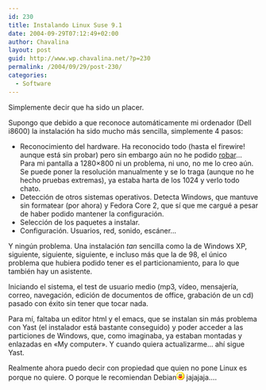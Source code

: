 ```yaml
---
id: 230
title: Instalando Linux Suse 9.1
date: 2004-09-29T07:12:49+02:00
author: Chavalina
layout: post
guid: http://www.wp.chavalina.net/?p=230
permalink: /2004/09/29/post-230/
categories:
  - Software
---
```

Simplemente decir que ha sido un placer.

Supongo que debido a que reconoce automáticamente mi ordenador (Dell i8600) la instalación ha sido mucho más sencilla, simplemente 4 pasos: 

  * Reconocimiento del hardware. Ha reconocido todo (hasta el firewire! aunque está sin probar) pero sin embargo aún no he podido <a href="http://www.chavalina.net/comentar.php?idpost=229" target="_blank">robar</a>…  
    Para mi pantalla a 1280&#215;800 ni un problema, ni uno, no me lo creo aún. Se puede poner la resolución manualmente y se lo traga (aunque no he hecho pruebas extremas), ya estaba harta de los 1024 y verlo todo chato.
  * Detección de otros sistemas operativos. Detecta Windows, que mantuve sin formatear (por ahora) y Fedora Core 2, que sí que me cargué a pesar de haber podido mantener la configuración.
  * Selección de los paquetes a instalar.
  * Configuración. Usuarios, red, sonido, escáner…

Y ningún problema. Una instalación _tan_ sencilla como la de Windows XP, siguiente, siguiente, siguiente, e incluso más que la de 98, el único problema que hubiera podido tener es el particionamiento, para lo que también hay un asistente.

Iniciando el sistema, el test de usuario medio (mp3, vídeo, mensajería, correo, navegación, edición de documentos de office, grabación de un cd) pasado con éxito sin tener que tocar nada.

Para mí, faltaba un editor html y el emacs, que se instalan sin más problema con Yast (el instalador está bastante conseguido) y poder acceder a las particiones de Windows, que, como imaginaba, ya estaban montadas y enlazadas en «My computer». Y cuando quiera actualizarme… ahí sigue Yast.

Realmente ahora puedo decir con propiedad que quien no pone Linux es porque no quiere. O porque le recomiendan Debian![emo](/imagenes/emoticonos/risa.gif) jajajaja….